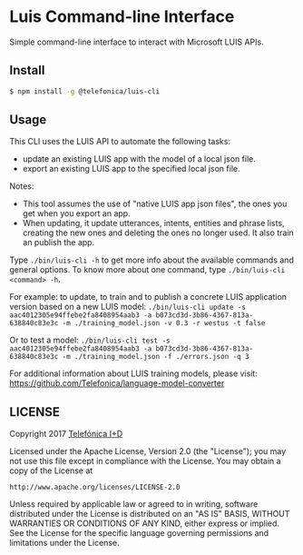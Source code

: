 # Luis Command-line Interface

Simple command-line interface to interact with Microsoft LUIS APIs.

## Install

```sh
$ npm install -g @telefonica/luis-cli
```

## Usage

This CLI uses the LUIS API to automate the following tasks:
* update an existing LUIS app with the model of a local json file.
* export an existing LUIS app to the specified local json file.

Notes:
* This tool assumes the use of "native LUIS app json files", the ones you get when you export an app.
* When updating, it update utterances, intents, entities and phrase lists, creating the new ones and
  deleting the ones no longer used. It also train an publish the app.

Type `./bin/luis-cli -h` to get more info about the available commands and general options.
To know more about one command, type `./bin/luis-cli <command> -h`.

For example: to update, to train and to publish a concrete LUIS application version based on a new LUIS model:
`./bin/luis-cli update -s aac4012305e94ffebe2fa8408954aab3 -a b073cd3d-3b86-4367-813a-638840c83e3c -m ./training_model.json -v 0.3 -r westus -t false`

Or to test a model:
`./bin/luis-cli test -s aac4012305e94ffebe2fa8408954aab3 -a b073cd3d-3b86-4367-813a-638840c83e3c -m ./training_model.json -f ./errors.json -q 3`

For additional information about LUIS training models, please visit: https://github.com/Telefonica/language-model-converter


## LICENSE

Copyright 2017 [Telefónica I+D](http://www.tid.es)

Licensed under the Apache License, Version 2.0 (the "License");
you may not use this file except in compliance with the License.
You may obtain a copy of the License at

    http://www.apache.org/licenses/LICENSE-2.0

Unless required by applicable law or agreed to in writing, software
distributed under the License is distributed on an "AS IS" BASIS,
WITHOUT WARRANTIES OR CONDITIONS OF ANY KIND, either express or implied.
See the License for the specific language governing permissions and
limitations under the License.
